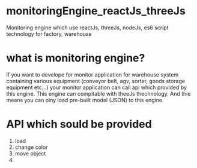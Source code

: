 # monitoringEngine_reactJs_threeJs
Monitoring engine which use reactJs, threeJs, nodeJs, es6 script technology for factory, warehouse 

# what is monitoring engine?
If you want to develope for monitor application for warehouse system containing various equipment (conveyor belt, agv, sorter, goods storage equipment etc...) your monitor application can call api which provided by this engine.
This engine can compitable with theeJs thechnology. And thie means you can olny load pre-built model (JSON) to this engine.

# API which sould be provided
1. load
2. change color
3. move object
4. 
